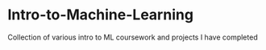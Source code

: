 # Intro-to-Machine-Learning
Collection of various intro to ML coursework and projects I have completed
